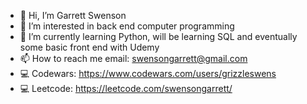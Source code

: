 - 👋 Hi, I’m Garrett Swenson
- 👀 I’m interested in back end computer programming
- 🌱 I’m currently learning Python, will be learning SQL and eventually some basic front end with Udemy
- 📫 How to reach me email: swensongarrett@gmail.com
- 💻 Codewars: https://www.codewars.com/users/grizzleswens
- 💻 Leetcode: https://leetcode.com/swensongarrett/

<!---
grizzleswens/grizzleswens is a ✨ special ✨ repository because its `README.md` (this file) appears on your GitHub profile.
You can click the Preview link to take a look at your changes.
--->
